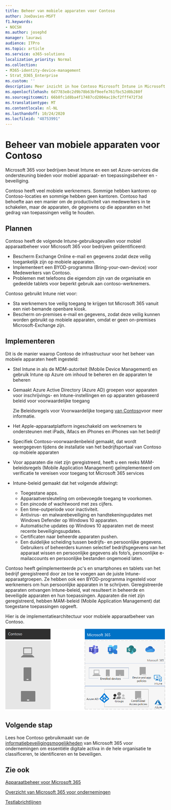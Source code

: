 ```yaml
---
title: Beheer van mobiele apparaten voor Contoso
author: JoeDavies-MSFT
f1.keywords:
- NOCSH
ms.author: josephd
manager: laurawi
audience: ITPro
ms.topic: article
ms.service: o365-solutions
localization_priority: Normal
ms.collection:
- M365-identity-device-management
- Strat_O365_Enterprise
ms.custom: ''
description: Meer inzicht in hoe Contoso Microsoft Intune in Microsoft 365 voor bedrijven gebruikt om de apparaten en de apps die erop worden uitgevoerd, te beheren.
ms.openlocfilehash: 6d7783e8c2d9b78b63bf9eefe761fbc52d0b280f
ms.sourcegitcommit: 66b8fc1d8ba4f17487cd2004ac19cf2fff472f3d
ms.translationtype: MT
ms.contentlocale: nl-NL
ms.lasthandoff: 10/24/2020
ms.locfileid: "48753991"
---
```

# <a name="mobile-device-management-for-contoso"></a>Beheer van mobiele apparaten voor Contoso

Microsoft 365 voor bedrijven bevat Intune en een set Azure-services die ondersteuning bieden voor mobiel apparaat- en toepassingsbeheer en -beveiliging.

Contoso heeft veel mobiele werknemers. Sommige hebben kantoren op Contoso-locaties en sommige hebben geen kantoren. Contoso had behoefte aan een manier om de productiviteit van medewerkers in te schakelen, maar de apparaten, de gegevens op die apparaten en het gedrag van toepassingen veilig te houden.

## <a name="plan"></a>Plannen

Contoso heeft de volgende Intune-gebruiksgevallen voor mobiel apparaatbeheer voor Microsoft 365 voor bedrijven geïdentificeerd:

- Bescherm Exchange Online e-mail en gegevens zodat deze veilig toegankelijk zijn op mobiele apparaten.
- Implementeert een BYOD-programma (Bring-your-own-device) voor Medewerkers van Contoso.
- Problemen met telefoons die eigendom zijn van de organisatie en gedeelde tablets voor beperkt gebruik aan contoso-werknemers.

Contoso gebruikt Intune niet voor:

- Sta werknemers toe veilig toegang te krijgen tot Microsoft 365 vanuit een niet-bemande openbare kiosk.
- Bescherm on-premises e-mail en gegevens, zodat deze veilig kunnen worden gebruikt op mobiele apparaten, omdat er geen on-premises Microsoft-Exchange zijn.

## <a name="deploy"></a>Implementeren

Dit is de manier waarop Contoso de infrastructuur voor het beheer van mobiele apparaten heeft ingesteld:

- Stel Intune in als de MDM-autoriteit (Mobile Device Management) en gebruik Intune op Azure om inhoud te beheren en de apparaten te beheren
- Gemaakt Azure Active Directory (Azure AD) groepen voor apparaten voor inschrijvings- en Intune-instellingen en op apparaten gebaseerd beleid voor voorwaardelijke toegang

  Zie Beleidsregels voor Voorwaardelijke toegang [van Contoso](contoso-identity.md#conditional-access-policies-for-identity-and-device-access)voor meer informatie.

- Het Apple-apparaatplatform ingeschakeld om werknemers te ondersteunen met iPads, iMacs en iPhones en iPhones van het bedrijf
- Specifiek Contoso-voorwaardenbeleid gemaakt, dat wordt weergegeven tijdens de installatie van het bedrijfsportaal van Contoso op mobiele apparaten
- Voor apparaten die niet zijn geregistreerd, heeft u een reeks MAM-beleidsregels (Mobile Application Management) geïmplementeerd om verificatie te vereisen voor toegang tot Microsoft 365 services
- Intune-beleid gemaakt dat het volgende afdwingt:
  - Toegestane apps.
  - Apparaatversleuteling om onbevoegde toegang te voorkomen.
  - Een pincode of wachtwoord met zes cijfers.
  - Een time-outperiode voor inactiviteit.
  - Antivirus- en malwarebeveiliging en handtekeningupdates met Windows Defender op Windows 10 apparaten.
  - Automatische updates op Windows 10 apparaten met de meest recente beveiligingsupdates.
  - Certificaten naar beheerde apparaten pushen.
  - Een duidelijke scheiding tussen bedrijfs- en persoonlijke gegevens.  Gebruikers of beheerders kunnen selectief bedrijfsgegevens van het apparaat wissen en persoonlijke gegevens als foto’s, persoonlijke e-mailaccounts en persoonlijke bestanden ongemoeid laten.

Contoso heeft geïmplementeerde pc's en smartphones en tablets van het bedrijf geregistreerd door ze toe te voegen aan de juiste Intune-apparaatgroepen. Ze hebben ook een BYOD-programma ingesteld voor werknemers om hun persoonlijke apparaten in te schrijven. Geregistreerde apparaten ontvangen Intune-beleid, wat resulteert in beheerde en beveiligde apparaten en hun toepassingen. Apparaten die niet zijn geregistreerd, hebben MAM-beleid (Mobile Application Management) dat toegestane toepassingen opgeeft.

Hier is de implementatiearchitectuur voor mobiele apparaatbeheer van Contoso.

![Implementatie-infrastructuur voor mobiel apparaatbeheer van Contoso](../media/contoso-mdm/contoso-mdm-fig1.png)

## <a name="next-step"></a>Volgende stap

Lees hoe Contoso gebruikmaakt van de [informatiebeveiligingsmogelijkheden](contoso-info-protect.md) van Microsoft 365 voor ondernemingen om essentiële digitale activa in de hele organisatie te classificeren, te identificeren en te beveiligen.

## <a name="see-also"></a>Zie ook

[Apparaatbeheer voor Microsoft 365](device-management-roadmap-microsoft-365.md)

[Overzicht van Microsoft 365 voor ondernemingen](microsoft-365-overview.md)

[Testlabrichtlijnen](m365-enterprise-test-lab-guides.md)

